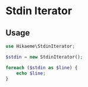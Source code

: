 # Stdin Iterator

## Usage

```php
use Hikaeme\StdinIterator;

$stdin = new StdinIterator();

foreach ($stdin as $line) {
    echo $line;
}
```
